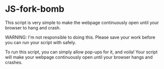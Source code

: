 # JS-fork-bomb
This script is very simple to make the webpage continuously open until your browser to hang and crash.

WARNING: I'm not responsible to doing this. Please save your work before you can run your script with safely.

To run this script, you can simply allow pop-ups for it, and voila! Your script will make your webpage continuously open until your browser hangs and crashes.
